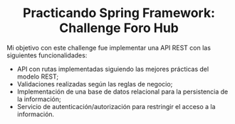 <h1 align="center">Practicando Spring Framework: Challenge Foro Hub</h1>

Mi objetivo con este challenge fue implementar una API REST con las siguientes funcionalidades:
- API con rutas implementadas siguiendo las mejores prácticas del modelo REST;
- Validaciones realizadas según las reglas de negocio;
- Implementación de una base de datos relacional para la persistencia de la información;
- Servicio de autenticación/autorización para restringir el acceso a la información.


